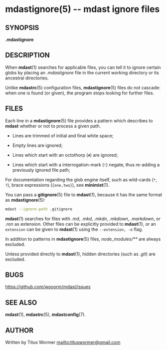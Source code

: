 # mdastignore(5) -- mdast ignore files

## SYNOPSIS

**.mdastignore**

## DESCRIPTION

When **mdast**(1) searches for applicable files, you can tell it to ignore
certain globs by placing an _.mdastignore_ file in the current working
directory or its ancestral directories.

Unlike **mdastrc**(5) configuration files, **mdastignore**(5) files do not
cascade: when one is found (or given), the program stops looking for further
files.

## FILES

Each line in a **mdastignore**(5) file provides a pattern which describes to
**mdast** whether or not to process a given path.

*   Lines are trimmed of initial and final white space;

*   Empty lines are ignored;

*   Lines which start with an octothorp (`#`) are ignored;

*   Lines which start with a interrogation-mark (`!`) negate, thus re-adding
    a previously ignored file path;

For documentation regarding the glob engine itself, such as wild-cards
(`*`, `?`), brace expressions (`{one,two}`), see **minimist**(1).

You can pass a **gitignore**(5) file to **mdast**(1), because it has the same
format as **mdastignore**(5):

```bash
mdast --ignore-path .gitignore
```

**mdast**(1) searches for files with  _.md_, _.mkd_, _.mkdn_, _.mkdown_,
_.markdown_, or _.ron_ as extension.  Other files can be explicitly provided
to **mdast**(1), or an `extension` can be given to **mdast**(1) using the
`--extension, -e` flag.

In addition to patterns in **mdastignore**(5) files, _node_modules/\*\*_ are
always excluded.

Unless provided directly to **mdast**(1), hidden directories (such as _.git_)
are excluded.

## BUGS

<https://github.com/wooorm/mdast/issues>

## SEE ALSO

**mdast**(1), **mdastrc**(5), **mdastconfig**(7).

## AUTHOR

Written by Titus Wormer <mailto:tituswormer@gmail.com>
